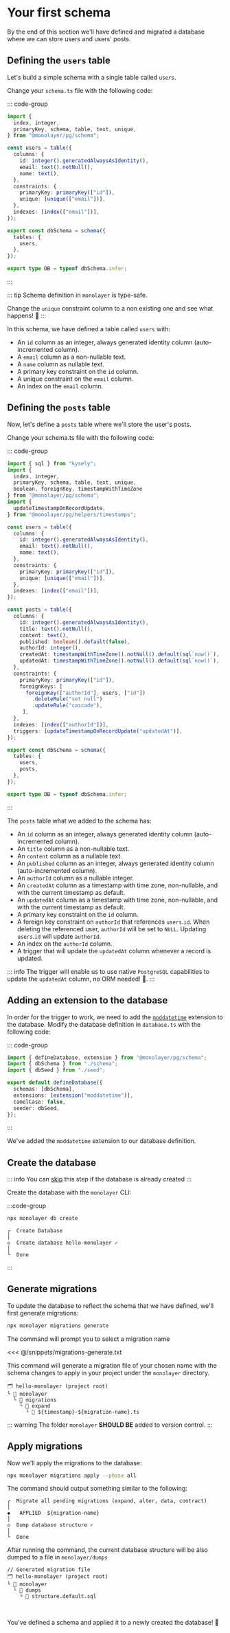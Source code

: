# Your first schema

By the end of this section we'll have defined and migrated a database where we can store users and users' posts.

## Defining the `users` table

Let's build a simple schema with a single table called `users`.

Change your `schema.ts` file with the following code:

::: code-group
```ts [schema.ts]
import {
  index, integer,
  primaryKey, schema, table, text, unique,
} from "@monolayer/pg/schema";

const users = table({
  columns: {
    id: integer().generatedAlwaysAsIdentity(),
    email: text().notNull(),
    name: text(),
  },
  constraints: {
    primaryKey: primaryKey(["id"]),
    unique: [unique(["email"])],
  },
  indexes: [index(["email"])],
});

export const dbSchema = schema({
  tables: {
    users,
  },
});

export type DB = typeof dbSchema.infer;
```
:::

::: tip
Schema definition in `monolayer` is type-safe.

Change the `unique` constraint column to a non existing one and see what happens! :exploding_head:
:::

In this schema, we have defined a table called `users` with:
- An `id` column as an integer, always generated identity column (auto-incremented column).
- A `email` column as a non-nullable text.
- A `name` column as nullable text.
- A primary key constraint on the `id` column.
- A unique constraint on the `email` column.
- An index on the `email` column.

## Defining the `posts` table

Now, let's define a `posts` table where we'll store the user's posts.

Change your schema.ts file with the following code:

::: code-group
```ts [schema.ts]
import { sql } from "kysely";
import {
  index, integer,
  primaryKey, schema, table, text, unique,
  boolean, foreignKey, timestampWithTimeZone
} from "@monolayer/pg/schema";
import {
  updateTimestampOnRecordUpdate,
} from "@monolayer/pg/helpers/timestamps";

const users = table({
  columns: {
    id: integer().generatedAlwaysAsIdentity(),
    email: text().notNull(),
    name: text(),
  },
  constraints: {
    primaryKey: primaryKey(["id"]),
    unique: [unique(["email"])],
  },
  indexes: [index(["email"])],
});

const posts = table({
  columns: {
    id: integer().generatedAlwaysAsIdentity(),
    title: text().notNull(),
    content: text(),
    published: boolean().default(false),
    authorId: integer(),
    createdAt: timestampWithTimeZone().notNull().default(sql`now()`),
    updatedAt: timestampWithTimeZone().notNull().default(sql`now()`),
  },
  constraints: {
    primaryKey: primaryKey(["id"]),
    foreignKeys: [
      foreignKey(["authorId"], users, ["id"])
        .deleteRule("set null")
        .updateRule("cascade"),
     ],
  },
  indexes: [index(["authorId"])],
  triggers: [updateTimestampOnRecordUpdate("updatedAt")],
});

export const dbSchema = schema({
  tables: {
    users,
    posts,
  },
});

export type DB = typeof dbSchema.infer;
```
:::

The `posts` table what we added to the schema has:
- An `id` column as an integer, always generated identity column (auto-incremented column).
- An `title` column as a non-nullable text.
- An `content` column as a nullable text.
- An `published` column as an integer, always generated identity column (auto-incremented column).
- An `authorId` column as a nullable integer.
- An `createdAt` column as a timestamp with time zone, non-nullable, and with the current timestamp as default.
- An `updatedAt` column as a timestamp with time zone, non-nullable, and with the current timestamp as default.
- A primary key constraint on the `id` column.
- A foreign key constraint on `authorId` that references `users`.`id`. When deleting the referenced user, `authorId` will be set to `NULL`. Updating `users`.`id` will update `authorId`.
- An index on the `authorId` column.
- A trigger that will update the `updatedAt` column whenever a record is updated.

::: info
The trigger will enable us to use native `PostgreSQL` capabilities to update the `updatedAt` column, no ORM needed! :tada:.
:::

## Adding an extension to the database

In order for the trigger to work, we need to add the [`moddatetime`](https://www.postgresql.org/docs/current/contrib-spi.html#CONTRIB-SPI-MODDATETIME) extension to the database. Modify the database definition in `database.ts` with the following code:

::: code-group
```ts [databases.ts]
import { defineDatabase, extension } from "@monolayer/pg/schema";
import { dbSchema } from "./schema";
import { dbSeed } from "./seed";

export default defineDatabase({
  schemas: [dbSchema],
  extensions: [extension("moddatetime")],
  camelCase: false,
  seeder: dbSeed,
});
```
:::

We've added the `moddatetime` extension to our database definition.

## Create the database

::: info
You can [skip](#generate-migrations) this step if the database is already created
:::

Create the database with the `monolayer` CLI:

:::code-group
```bash [command]
npx monolayer db create
```
```text [sample output]
┌  Create Database
│
◇  Create database hello-monolayer ✓
│
└  Done
```
:::

## Generate migrations

To update the database to reflect the schema that we have defined, we'll first generate migrations:

```bash [Command]
npx monolayer migrations generate
```

The command will prompt you to select a migration name

<<< @/snippets/migrations-generate.txt

This command will generate a migration file of your chosen name with the schema changes to apply in your project under the `monolayer` directory.

```text [Generated files]
🗂️ hello-monolayer (project root)
└ 📁 monolayer
  └ 📁 migrations
    └ 📁 expand
      └ 📄 ${timestamp}-${migration-name}.ts
```

::: warning
The folder `monolayer` **SHOULD BE** added to version control.
:::

## Apply migrations

Now we'll apply the migrations to the database:

```bash [Command]
npx monolayer migrations apply --phase all
```

The command should output something similar to the following:

```text
┌  Migrate all pending migrations (expand, alter, data, contract)
│
◆   APPLIED  ${migration-name}
│
◇  Dump database structure ✓
│
└  Done
```

After running the command, the current database structure will be also dumped to a file in `monolayer/dumps`

```text [Generated files]
// Generated migration file
🗂️ hello-monolayer (project root)
└ 📁 monolayer
  └ 📁 dumps
    └ 📄 structure.default.sql
```

<br>

You've defined a schema and applied it to a newly created the database! :tada:
